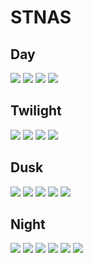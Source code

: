 # STNAS

## Day
<img src="images/751.png">
<img src="images/753.png">
<img src="images/756.png">
<img src="images/758.png">

## Twilight
<img src="images/729.png">
<img src="images/732.png">
<img src="images/734.png">
<img src="images/736.png">

## Dusk
<img src="images/757.png">
<img src="images/759.png">
<img src="images/761.png">
<img src="images/766.png">
<img src="images/769.png">

## Night
<img src="images/451.png">
<img src="images/454.png">
<img src="images/456.png">
<img src="images/459.png">
<img src="images/462.png">
<img src="images/766.png">
